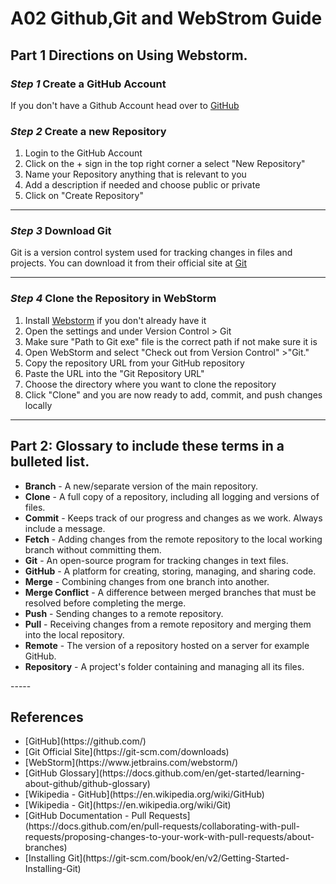 <h1>A02 Github,Git and WebStrom Guide</h1>

<h2>Part 1 Directions on Using Webstorm.</h2>

### _Step 1_ Create a GitHub Account
If you don't have a Github Account head over to [GitHub](https://github.com/)
### _Step 2_ Create a new Repository
1. Login to the GitHub Account
2. Click on the + sign in the top right corner a select "New Repository"
3. Name your Repository anything that is relevant to you
4. Add a description if needed and choose public or private
5. Click on "Create Repository"
-----
### _Step 3_ Download Git
Git is a version control system used for tracking changes in files and projects.
You can download it from their official site at [Git](https://git-scm.com/downloads)

-----

### _Step 4_ Clone the Repository in WebStorm
1. Install [Webstorm](https://www.jetbrains.com/webstorm/download/#section=windows) if you don't already have it
2. Open the settings and under Version Control > Git
3. Make sure "Path to Git exe" file is the correct path if not make sure it is
4. Open WebStorm and select "Check out from Version Control" >"Git."
5. Copy the repository URL from your GitHub repository
6. Paste the URL into the "Git Repository URL"
7. Choose the directory where you want to clone the repository
8. Click "Clone" and you are now ready to add, commit, and push changes locally
-----
<h2>Part 2: Glossary to include these terms in a bulleted list.</h2>
    <ul>
        <li><b>Branch</b> - A new/separate version of the main repository.</li>
        <li><b>Clone</b> - A full copy of a repository, including all logging and versions of files.</li>
        <li><b>Commit</b> - Keeps track of our progress and changes as we work. Always include a message.</li>
        <li><b>Fetch</b> - Adding changes from the remote repository to the local working branch without committing them.</li>
        <li><b>Git</b> - An open-source program for tracking changes in text files.</li>
        <li><b>GitHub</b> - A platform for creating, storing, managing, and sharing code.</li>
        <li><b>Merge</b> - Combining changes from one branch into another.</li>
        <li><b>Merge Conflict</b> - A difference between merged branches that must be resolved before completing the merge.</li>
        <li><b>Push</b> - Sending changes to a remote repository.</li>
        <li><b>Pull</b> - Receiving changes from a remote repository and merging them into the local repository.</li>
        <li><b>Remote</b> - The version of a repository hosted on a server for example GitHub.</li>
        <li><b>Repository</b> - A project's folder containing and managing all its files.</li>
    </ul>
-----
<h2>References</h2>
    <ul>
        <li>[GitHub](https://github.com/)</li>
        <li>[Git Official Site](https://git-scm.com/downloads)</li>
        <li>[WebStorm](https://www.jetbrains.com/webstorm/)</li>
        <li>[GitHub Glossary](https://docs.github.com/en/get-started/learning-about-github/github-glossary)</li>
        <li>[Wikipedia - GitHub](https://en.wikipedia.org/wiki/GitHub)</li>
        <li>[Wikipedia - Git](https://en.wikipedia.org/wiki/Git)</li>
        <li>[GitHub Documentation - Pull Requests](https://docs.github.com/en/pull-requests/collaborating-with-pull-requests/proposing-changes-to-your-work-with-pull-requests/about-branches)</li>
        <li>[Installing Git](https://git-scm.com/book/en/v2/Getting-Started-Installing-Git)</li>